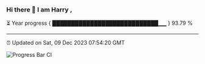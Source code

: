 ### Hi there 👋 I am Harry , 

⏳ Year progress { ████████████████████████████▁▁ } 93.79 %

---

⏰ Updated on Sat, 09 Dec 2023 07:54:20 GMT

![Progress Bar CI](https://github.com/duykhang68/duykhang68/workflows/Progress%20Bar%20CI/badge.svg)
